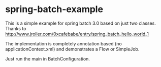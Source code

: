 spring-batch-example
====================

This is a simple example for spring batch 3.0 based on just two classes. Thanks to http://www.jroller.com/0xcafebabe/entry/spring_batch_hello_world_1 

The implementation is completely annotation based (no applicationContext.xml) and demonstrates a Flow or SimpleJob.

Just run the main in BatchConfiguration.
